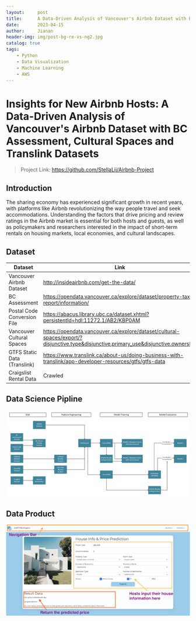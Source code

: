 ```yaml
---
layout:     post
title:      A Data-Driven Analysis of Vancouver's Airbnb Dataset with BC Assessment, Cultural Spaces and Translink Datasets
date:       2023-04-15
author:     Jianan
header-img: img/post-bg-re-vs-ng2.jpg
catalog: true
tags:
    - Python
    - Data Visualization
    - Machine Learning
    - AWS
---
```


# Insights for New Airbnb Hosts: A Data-Driven Analysis of Vancouver's Airbnb Dataset with BC Assessment, Cultural Spaces and Translink Datasets

>Project Link: https://github.com/StellaLii/Airbnb-Project

## Introduction
The sharing economy has experienced significant growth in recent years, with platforms like Airbnb revolutionizing the way people travel and seek accommodations. Understanding the factors that drive pricing and review ratings in the Airbnb market is essential for both hosts and guests, as well as policymakers and researchers interested in the impact of short-term rentals on housing markets, local economies, and cultural landscapes.
## Dataset
|  Dataset   | Link  |
|  ----  | ----  |
| Vancouver Airbnb Dataset  | http://insideairbnb.com/get-the-data/ |
| BC Assessment  | https://opendata.vancouver.ca/explore/dataset/property-tax-report/information/ |
| Postal Code Conversion File  | https://abacus.library.ubc.ca/dataset.xhtml?persistentId=hdl:11272.1/AB2/KBP0AM |
| Vancouver Cultural Spaces  | https://opendata.vancouver.ca/explore/dataset/cultural-spaces/export/?disjunctive.type&disjunctive.primary_use&disjunctive.ownership |
| GTFS Static Data (Translink)  | https://www.translink.ca/about-us/doing-business-with-translink/app-developer-resources/gtfs/gtfs-data |
| Craigslist Rental Data | Crawled|

## Data Science Pipline
![pipeline](https://github.com/StellaLii/MarkDown-Photos/blob/master/Airbnb/Pipeline.jpg)

## Data Product
![Product Review](https://github.com/StellaLii/MarkDown-Photos/blob/master/Airbnb/Product.jpg)






